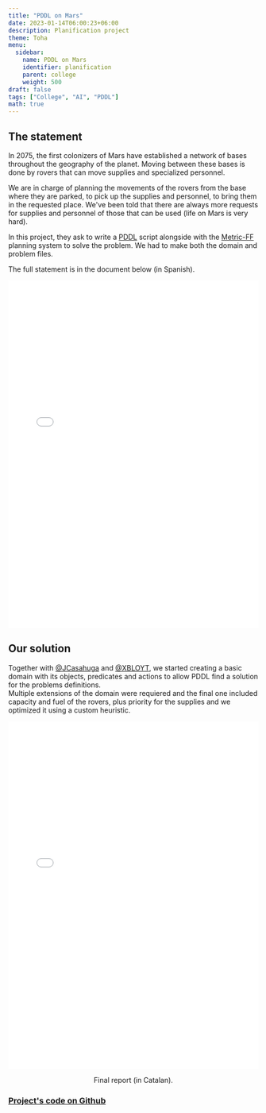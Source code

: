 ```yaml
---
title: "PDDL on Mars"
date: 2023-01-14T06:00:23+06:00
description: Planification project
theme: Toha
menu:
  sidebar:
    name: PDDL on Mars
    identifier: planification
    parent: college
    weight: 500
draft: false
tags: ["College", "AI", "PDDL"]
math: true
---
```


## The statement
In 2075, the first colonizers of Mars have established a network of bases throughout the geography of the planet. Moving between these bases is done by rovers that can move supplies and specialized personnel.

We are in charge of planning the movements of the rovers from the base where they are parked, to pick up the supplies and personnel, to bring them in the requested place. We've been told that there are always more requests for supplies and personnel of those that can be used (life on Mars is very hard).

In this project, they ask to write a [PDDL](https://planning.wiki/) script alongside with the [Metric-FF](https://fai.cs.uni-saarland.de/hoffmann/metric-ff.html) planning system to solve the problem. We had to make both the domain and problem files.

The full statement is in the document below (in Spanish).

<embed src="PracticaPlanificacion.pdf" width="100%" height="700" type="application/pdf">

## Our solution
Together with [@JCasahuga](https://github.com/JCasahuga) and [@XBLOYT](https://github.com/XBLOYT), we started creating a basic domain with its objects, predicates and actions to allow PDDL find a solution for the problems definitions.   
Multiple extensions of the domain were requiered and the final one included capacity and fuel of the rovers, plus priority for the supplies and we optimized it using a custom heuristic.

<embed src="Informe_PDDL.pdf" width="100%" height="700" type="application/pdf">
<p style="text-align: center;">Final report (in Catalan).</p>

### [Project's code on Github <i class="fab fa-github"></i> ](https://github.com/miquelt9/PDDL-MarsLogistics) 
